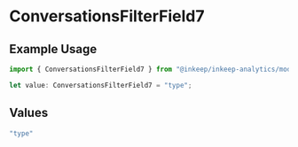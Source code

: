# ConversationsFilterField7

## Example Usage

```typescript
import { ConversationsFilterField7 } from "@inkeep/inkeep-analytics/models/components";

let value: ConversationsFilterField7 = "type";
```

## Values

```typescript
"type"
```